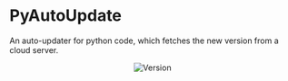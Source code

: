 <h1>PyAutoUpdate</h1>
<p>An auto-updater for python code, which fetches the new version from a cloud server.</p>
<p align="center">
  <img src="https://img.shields.io/github/v/release/DD2476/PyAutoUpdate?include_prereleases" alt="Version"/>
</p>
